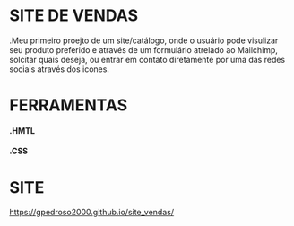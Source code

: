 # SITE DE VENDAS

.Meu primeiro proejto de um site/catálogo, onde o usuário pode visulizar seu produto preferido e através de um formulário atrelado ao Mailchimp, solcitar quais deseja, ou entrar em contato diretamente por uma das redes sociais através dos icones.

# FERRAMENTAS

#### .HMTL
#### .CSS

# SITE

https://gpedroso2000.github.io/site_vendas/
